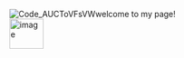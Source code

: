 ![Code_AUCToVFsVW](https://github.com/user-attachments/assets/17d09be2-7046-4214-873b-c9ce292239d3)welcome to my page!  
<img width="60" height="53" alt="image" src="https://github.com/user-attachments/assets/53eb3c21-69d1-4f61-9999-f77307bb4bc7" />

